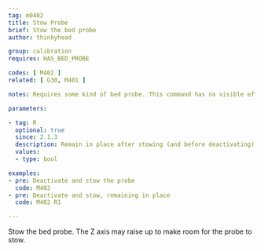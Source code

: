 ```yaml
---
tag: m0402
title: Stow Probe
brief: Stow the bed probe
author: thinkyhead

group: calibration
requires: HAS_BED_PROBE

codes: [ M402 ]
related: [ G30, M401 ]

notes: Requires some kind of bed probe. This command has no visible effect for probes that don't move; they are just deactivated.

parameters:

- tag: R
  optional: true
  since: 2.1.3
  description: Remain in place after stowing (and before deactivating) the probe.
  values:
  - type: bool

examples:
- pre: Deactivate and stow the probe
  code: M402
- pre: Deactivate and stow, remaining in place
  code: M402 R1

---
```


Stow the bed probe. The Z axis may raise up to make room for the probe to stow.
